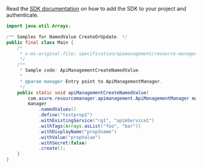 Read the [SDK documentation](https://github.com/Azure/azure-sdk-for-java/blob/azure-resourcemanager-apimanagement_1.0.0-beta.3/sdk/apimanagement/azure-resourcemanager-apimanagement/README.md) on how to add the SDK to your project and authenticate.

```java
import java.util.Arrays;

/** Samples for NamedValue CreateOrUpdate. */
public final class Main {
    /*
     * x-ms-original-file: specification/apimanagement/resource-manager/Microsoft.ApiManagement/stable/2021-08-01/examples/ApiManagementCreateNamedValue.json
     */
    /**
     * Sample code: ApiManagementCreateNamedValue.
     *
     * @param manager Entry point to ApiManagementManager.
     */
    public static void apiManagementCreateNamedValue(
        com.azure.resourcemanager.apimanagement.ApiManagementManager manager) {
        manager
            .namedValues()
            .define("testprop2")
            .withExistingService("rg1", "apimService1")
            .withTags(Arrays.asList("foo", "bar"))
            .withDisplayName("prop3name")
            .withValue("propValue")
            .withSecret(false)
            .create();
    }
}
```
